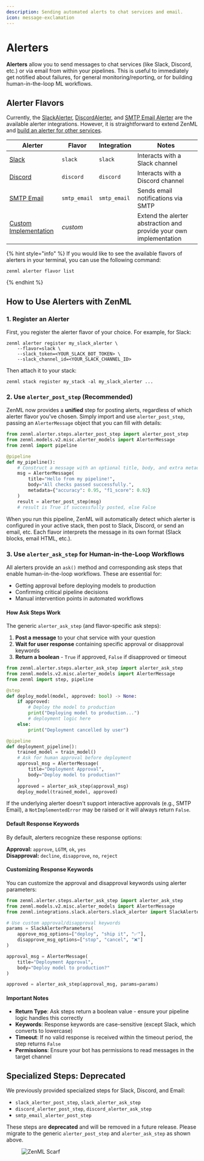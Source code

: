 ```yaml
---
description: Sending automated alerts to chat services and email.
icon: message-exclamation
---
```


# Alerters

**Alerters** allow you to send messages to chat services (like Slack, Discord, etc.) or via email from within your
pipelines. This is useful to immediately get notified about failures, for general monitoring/reporting, or
for building human-in-the-loop ML workflows.

## Alerter Flavors

Currently, the [SlackAlerter](slack.md), [DiscordAlerter](discord.md), and [SMTP Email Alerter](smtp_email.md) are the available alerter integrations. However, it is straightforward to extend ZenML and [build an alerter for other services](custom.md).

| Alerter                            | Flavor        | Integration   | Notes                                                              |
|------------------------------------|---------------|---------------|--------------------------------------------------------------------|
| [Slack](slack.md)                  | `slack`       | `slack`       | Interacts with a Slack channel                                     |
| [Discord](discord.md)              | `discord`     | `discord`     | Interacts with a Discord channel                                   |
| [SMTP Email](smtp_email.md)        | `smtp_email`  | `smtp_email`  | Sends email notifications via SMTP                                 |
| [Custom Implementation](custom.md) | _custom_      |               | Extend the alerter abstraction and provide your own implementation |

{% hint style="info" %}
If you would like to see the available flavors of alerters in your terminal, you can use the following command:

```shell
zenml alerter flavor list
```
{% endhint %}

## How to Use Alerters with ZenML

### 1. Register an Alerter

First, you register the alerter flavor of your choice. For example, for Slack:

```shell
zenml alerter register my_slack_alerter \
    --flavor=slack \
    --slack_token=<YOUR_SLACK_BOT_TOKEN> \
    --slack_channel_id=<YOUR_SLACK_CHANNEL_ID>
```

Then attach it to your stack:

```shell
zenml stack register my_stack -al my_slack_alerter ...
```

### 2. Use `alerter_post_step` (Recommended)

ZenML now provides a **unified** step for posting alerts, regardless of which alerter flavor you've chosen. Simply import
and use `alerter_post_step`, passing an `AlerterMessage` object that you can fill with details:

```python
from zenml.alerter.steps.alerter_post_step import alerter_post_step
from zenml.models.v2.misc.alerter_models import AlerterMessage
from zenml import pipeline

@pipeline
def my_pipeline():
    # Construct a message with an optional title, body, and extra metadata
    msg = AlerterMessage(
        title="Hello from my pipeline!",
        body="All checks passed successfully.",
        metadata={"accuracy": 0.95, "f1_score": 0.92}
    )
    result = alerter_post_step(msg)
    # result is True if successfully posted, else False
```

When you run this pipeline, ZenML will automatically detect which alerter is configured in your active stack, then post
to Slack, Discord, or send an email, etc. Each flavor interprets the message in its own format (Slack blocks, email HTML, etc.).

### 3. Use `alerter_ask_step` for Human-in-the-Loop Workflows

All alerters provide an `ask()` method and corresponding ask steps that enable human-in-the-loop workflows. These are essential for:

- Getting approval before deploying models to production
- Confirming critical pipeline decisions  
- Manual intervention points in automated workflows

#### How Ask Steps Work

The generic `alerter_ask_step` (and flavor-specific ask steps):

1. **Post a message** to your chat service with your question
2. **Wait for user response** containing specific approval or disapproval keywords
3. **Return a boolean** - `True` if approved, `False` if disapproved or timeout

```python
from zenml.alerter.steps.alerter_ask_step import alerter_ask_step
from zenml.models.v2.misc.alerter_models import AlerterMessage
from zenml import step, pipeline

@step
def deploy_model(model, approved: bool) -> None:
    if approved:
        # Deploy the model to production
        print("Deploying model to production...")
        # deployment logic here
    else:
        print("Deployment cancelled by user")

@pipeline
def deployment_pipeline():
    trained_model = train_model()
    # Ask for human approval before deployment
    approval_msg = AlerterMessage(
        title="Deployment Approval",
        body="Deploy model to production?"
    )
    approved = alerter_ask_step(approval_msg)
    deploy_model(trained_model, approved)
```

If the underlying alerter doesn't support interactive approvals (e.g., SMTP Email), a `NotImplementedError`
may be raised or it will always return `False`.

#### Default Response Keywords

By default, alerters recognize these response options:

**Approval:** `approve`, `LGTM`, `ok`, `yes`  
**Disapproval:** `decline`, `disapprove`, `no`, `reject`

#### Customizing Response Keywords

You can customize the approval and disapproval keywords using alerter parameters:

```python
from zenml.alerter.steps.alerter_ask_step import alerter_ask_step
from zenml.models.v2.misc.alerter_models import AlerterMessage
from zenml.integrations.slack.alerters.slack_alerter import SlackAlerterParameters

# Use custom approval/disapproval keywords
params = SlackAlerterParameters(
    approve_msg_options=["deploy", "ship it", "✅"],
    disapprove_msg_options=["stop", "cancel", "❌"]
)

approval_msg = AlerterMessage(
    title="Deployment Approval",
    body="Deploy model to production?"
)

approved = alerter_ask_step(approval_msg, params=params)
```

#### Important Notes

- **Return Type**: Ask steps return a boolean value - ensure your pipeline logic handles this correctly
- **Keywords**: Response keywords are case-sensitive (except Slack, which converts to lowercase)
- **Timeout**: If no valid response is received within the timeout period, the step returns `False`
- **Permissions**: Ensure your bot has permissions to read messages in the target channel

## Specialized Steps: Deprecated

We previously provided specialized steps for Slack, Discord, and Email:
- `slack_alerter_post_step`, `slack_alerter_ask_step`
- `discord_alerter_post_step`, `discord_alerter_ask_step`
- `smtp_email_alerter_post_step`

These steps are **deprecated** and will be removed in a future release. Please migrate to the generic
`alerter_post_step` and `alerter_ask_step` as shown above.

<!-- For scarf -->
<figure><img alt="ZenML Scarf" referrerpolicy="no-referrer-when-downgrade" src="https://static.scarf.sh/a.png?x-pxid=f0b4f458-0a54-4fcd-aa95-d5ee424815bc" /></figure>